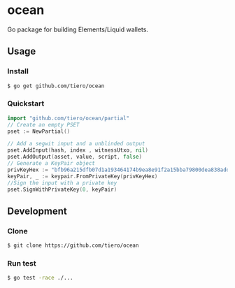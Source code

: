 # ocean
Go package for building Elements/Liquid wallets.


## Usage 

### Install

```sh
$ go get github.com/tiero/ocean
```

### Quickstart

```go
import "github.com/tiero/ocean/partial"
// Create an empty PSET
pset := NewPartial()

// Add a segwit input and a unblinded output
pset.AddInput(hash, index , witnessUtxo, nil)
pset.AddOutput(asset, value, script, false) 
// Generate a KeyPair object
privKeyHex := "bfb96a215dfb07d1a193464174b9ea8e91f2a15bba79800dea838add330f6d86"
keyPair, _ := keypair.FromPrivateKey(privKeyHex)
//Sign the input with a private key
pset.SignWithPrivateKey(0, keyPair)
```

## Development

### Clone

```sh
$ git clone https://github.com/tiero/ocean
```

### Run test 

```sh
$ go test -race ./...
```